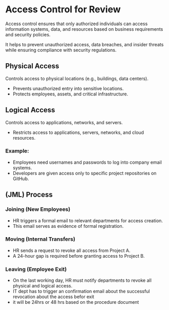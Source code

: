 # Access Control for Review

Access control ensures that only authorized individuals can access information systems, data, and resources based on business requirements and security policies.  

It helps to prevent unauthorized access, data breaches, and insider threats while ensuring compliance with security regulations.

## Physical Access  
Controls access to physical locations (e.g., buildings, data centers).  

- Prevents unauthorized entry into sensitive locations.  
- Protects employees, assets, and critical infrastructure.  

## Logical Access  
Controls access to applications, networks, and servers.  

- Restricts access to applications, servers, networks, and cloud resources.  

### Example:  
- Employees need usernames and passwords to log into company email systems.  
- Developers are given access only to specific project repositories on GitHub.  

## (JML) Process  

### Joining (New Employees)  
- HR triggers a formal email to relevant departments for access creation.  
- This email serves as evidence of formal registration.  

### Moving (Internal Transfers)  
- HR sends a request to revoke all access from Project A.  
- A 24-hour gap is required before granting access to Project B.  

### Leaving (Employee Exit)  
- On the last working day, HR must notify departments to revoke all physical and logical access.
- IT dept has to trigger an confirmation email about the successful revocation about the access befor exit
- it will be 24hrs or 48 hrs based on the procedure document 

